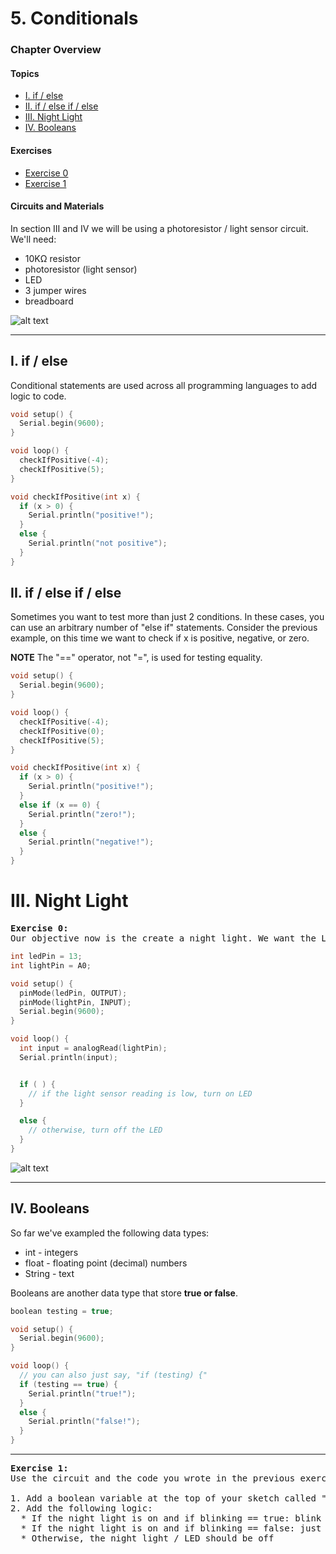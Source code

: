 # 5. Conditionals

### Chapter Overview

#### Topics
* [I. if / else](#i-if--else)
* [II. if / else if / else](#ii-if--else-if--else)
* [III. Night Light](#iii-night-light)
* [IV. Booleans](#iv-booleans)

#### Exercises
* [Exercise 0](#ex0)
* [Exercise 1](#ex1)

#### Circuits and Materials

In section III and IV we will be using a photoresistor / light sensor circuit. We'll need:
  * 10KΩ resistor
  * photoresistor (light sensor)
  * LED
  * 3 jumper wires
  * breadboard

  ![alt text](http://s4a.cat/examples/photoresistor_led.png)

---

## I. if / else
Conditional statements are used across all programming languages to add logic to code.

```c++
void setup() {
  Serial.begin(9600);
}

void loop() {
  checkIfPositive(-4);
  checkIfPositive(5);
}

void checkIfPositive(int x) {
  if (x > 0) {
    Serial.println("positive!");
  }
  else {
    Serial.println("not positive");
  }
}
```

## II. if / else if / else
Sometimes you want to test more than just 2 conditions. In these cases, you can use an arbitrary number of "else if" statements. Consider the previous example, on this time we want to check if x is positive, negative, or zero.

**NOTE** The "==" operator, not "=", is used for testing equality.

```c++
void setup() {
  Serial.begin(9600);
}

void loop() {
  checkIfPositive(-4);
  checkIfPositive(0);
  checkIfPositive(5);
}

void checkIfPositive(int x) {
  if (x > 0) {
    Serial.println("positive!");
  }
  else if (x == 0) {
    Serial.println("zero!");
  }
  else {
    Serial.println("negative!");
  }
}
```


# III. Night Light

<a name="ex0"></a>
<pre>
<b>Exercise 0:</b>
Our objective now is the create a night light. We want the LED to come on when the light in the room goes dim. Use the circuit from the previous chapter (below), and fill out the missing code in the following code block in order to create the night light:
</pre>

```c++
int ledPin = 13;
int lightPin = A0;

void setup() {
  pinMode(ledPin, OUTPUT);
  pinMode(lightPin, INPUT);
  Serial.begin(9600);
}

void loop() {
  int input = analogRead(lightPin);
  Serial.println(input);


  if ( ) {
    // if the light sensor reading is low, turn on LED
  }

  else {
    // otherwise, turn off the LED
  }
}
```

![alt text](http://s4a.cat/examples/photoresistor_led.png)


---

## IV. Booleans

So far we've exampled the following data types:
* int - integers
* float - floating point (decimal) numbers
* String - text

Booleans are another data type that store **true or false**.

```c++
boolean testing = true;

void setup() {
  Serial.begin(9600);
}

void loop() {
  // you can also just say, "if (testing) {"
  if (testing == true) {
    Serial.println("true!");
  }
  else {
    Serial.println("false!");
  }
}
```

---

<a name="ex1"></a>
<pre>
<b>Exercise 1:</b>
Use the circuit and the code you wrote in the previous exercise.

1. Add a boolean variable at the top of your sketch called "blinking"
2. Add the following logic:
  * If the night light is on and if blinking == true: blink the LED
  * If the night light is on and if blinking == false: just turn LED on
  * Otherwise, the night light / LED should be off
</pre>

